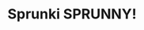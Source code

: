 ---
slug: sprunki-sprunny
title: Sprunki SPRUNNY!
description: "Sprunki SPRUNNY! is an exciting online game. Play for free directly in your browser!"
icon: /images/popular_mods/Sprunki SPRUNNY!.png
url: https://wowtbc.net/sprunkin/sprunny/index.html
previewImage: /images/popular_mods/Sprunki SPRUNNY!.png
type: popular mods

# SEO配置
seo:
  title: "Sprunki SPRUNNY! - Play Free Online Game | Fun Browser Games"
  description: "Sprunki SPRUNNY! - Play this fun online game for free in your browser. No download required!"
  ogImage: "/images/popular_mods/Sprunki SPRUNNY!.png"
  keywords: "sprunki-sprunny, online game, browser game, free game, popular mods game, play online"

videoUrls:
  - https://www.youtube.com/embed/example1
  - https://www.youtube.com/embed/example2

whyPlay:
  title: "Why Play Sprunki SPRUNNY!?"
  items:
    - "Immersive Gameplay: Sprunki SPRUNNY! offers an engaging and immersive gaming experience that will keep you entertained for hours"
    - "Challenging Levels: Test your skills with increasingly difficult challenges and obstacles"
    - "Beautiful Graphics: Enjoy stunning visuals and smooth animations that bring the game world to life"
    - "Regular Updates: New content and features are added regularly to keep the game fresh and exciting"
    - "Free to Play: Experience all the fun without spending a penny"
    - "Community Features: Connect with other players, share strategies, and compete for high scores"
    - "Cross-Platform: Play on any device with a web browser, no downloads required"

features:
  title: "Key Features of Sprunki SPRUNNY!"
  image: "/images/popular_mods/Sprunki SPRUNNY!.png"
  items:
    - "Intuitive Controls: Easy to learn controls make Sprunki SPRUNNY! accessible for players of all skill levels"
    - "Multiple Game Modes: Enjoy various gameplay options that provide different challenges and experiences"
    - "Character Customization: Personalize your gaming experience with unique characters and items"
    - "Achievement System: Complete special tasks to earn rewards and recognition"
    - "Leaderboards: Compete with players worldwide and see who can achieve the highest scores"

characteristics:
  title: "Game Characteristics"
  image: "/images/popular_mods/Sprunki SPRUNNY!.png"
  items:
    - "Genre: Popular mods game with elements of strategy and skill"
    - "Difficulty: Suitable for both casual gamers and those seeking a challenge"
    - "Play Time: Quick sessions or extended gameplay, depending on your preference"
    - "Art Style: Vibrant and engaging visuals that enhance the gaming experience"
    - "Sound Design: Immersive audio that complements the gameplay perfectly"

info: "Sprunki SPRUNNY! is an exciting online game that offers players a unique and engaging gaming experience. With its intuitive controls, stunning visuals, and challenging gameplay, Sprunki SPRUNNY! provides hours of entertainment for players of all ages and skill levels. Whether you're looking for a quick gaming session during a break or an extended play session, Sprunki SPRUNNY! delivers an immersive experience that will keep you coming back for more. The game features multiple levels of increasing difficulty, ensuring that players are constantly challenged as they progress. With regular updates adding new content and features, Sprunki SPRUNNY! remains fresh and exciting, providing endless entertainment options for its growing community of players."

howToPlayIntro: "Welcome to Sprunki SPRUNNY!! This guide will walk you through the basics and help you master the game. Whether you're a beginner or looking to improve your skills, these tips and instructions will enhance your gaming experience."

howToPlaySteps:
  - title: "Getting Started"
    description: "Begin your Sprunki SPRUNNY! adventure by familiarizing yourself with the controls. Use your keyboard or mouse to navigate through the game interface. The tutorial will guide you through the basic mechanics and help you understand the objectives."
  - title: "Understanding the Objectives"
    description: "In Sprunki SPRUNNY!, your main goal is to progress through levels by completing specific objectives. Each level presents unique challenges that require different strategies and approaches."
  - title: "Mastering the Controls"
    description: "Practice using the controls to improve your precision and reaction time. Sprunki SPRUNNY! requires quick reflexes and strategic thinking to overcome obstacles and defeat opponents."
  - title: "Utilizing Power-ups"
    description: "Collect power-ups throughout the game to enhance your abilities and overcome difficult challenges. Each power-up offers unique advantages that can be crucial for success."
  - title: "Developing Strategies"
    description: "As you progress in Sprunki SPRUNNY!, develop effective strategies for different scenarios. Analyze patterns, anticipate challenges, and adapt your approach to maximize your performance."

faq:
  title: "Frequently Asked Questions about Sprunki SPRUNNY!"
  items:
    - question: "Is Sprunki SPRUNNY! free to play?"
      answer: "Yes, Sprunki SPRUNNY! is completely free to play directly in your web browser. No downloads or purchases are required to enjoy the full game experience."
    - question: "Can I play Sprunki SPRUNNY! on mobile devices?"
      answer: "Yes, Sprunki SPRUNNY! is optimized for both desktop and mobile play. You can enjoy the game on any device with a web browser and internet connection."
    - question: "Are there any in-game purchases?"
      answer: "While Sprunki SPRUNNY! is free to play, there may be optional in-game purchases available for cosmetic items or additional features that don't affect core gameplay."
    - question: "How often is Sprunki SPRUNNY! updated?"
      answer: "The developers regularly update Sprunki SPRUNNY! with new content, features, and improvements based on player feedback and game performance."
    - question: "Can I play Sprunki SPRUNNY! offline?"
      answer: "Currently, Sprunki SPRUNNY! requires an internet connection to play as it's a browser-based online game."
    - question: "Is Sprunki SPRUNNY! suitable for children?"
      answer: "Yes, Sprunki SPRUNNY! is designed to be family-friendly and suitable for players of all ages."
    - question: "How do I report bugs or issues?"
      answer: "If you encounter any problems while playing Sprunki SPRUNNY!, you can report them through the game's support page or contact the developers directly through their website."
    - question: "Still Have Questions?"
      answer: "If you have additional questions about Sprunki SPRUNNY! that aren't covered in this FAQ, please visit our support center or contact our customer service team for assistance."
---